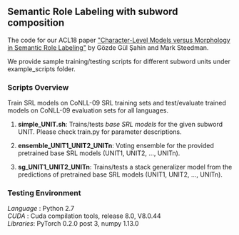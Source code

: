 ## Semantic Role Labeling with subword composition

The code for our ACL18 paper ["Character-Level Models versus Morphology in Semantic Role Labeling"](https://arxiv.org/abs/1805.11937) by Gözde Gül Şahin and Mark Steedman.

We provide sample training/testing scripts for different subword units under example_scripts folder.

### Scripts Overview 
Train SRL models on CoNLL-09 SRL training sets and test/evaluate trained models on CoNLL-09 evaluation sets for all languages. 

1. **simple_UNIT.sh**: Trains/tests *base SRL models* for the given subword UNIT. Please check train.py for parameter descriptions.

2. **ensemble_UNIT1_UNIT2_UNITn**: Voting ensemble for the provided pretrained base SRL models (UNIT1, UNIT2, ..., UNITn). 

3. **sg_UNIT1_UNIT2_UNITn**: Trains/tests a stack generalizer model from the predictions of pretrained base SRL models (UNIT1, UNIT2, ..., UNITn). 

### Testing Environment

*Language* : Python 2.7  
*CUDA*     : Cuda compilation tools, release 8.0, V8.0.44  
*Libraries*: PyTorch 0.2.0 post 3, numpy 1.13.0






